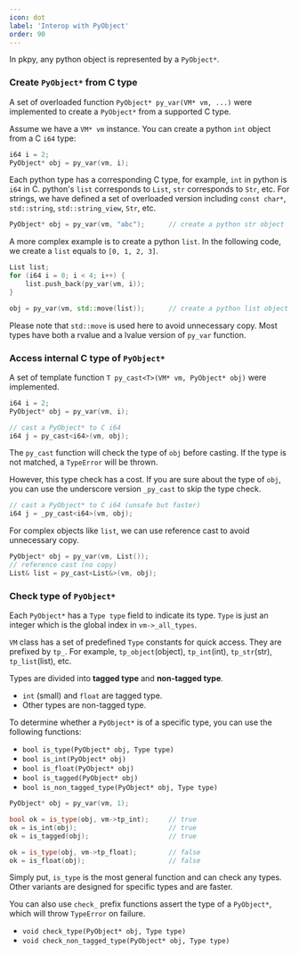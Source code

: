 ```yaml
---
icon: dot
label: 'Interop with PyObject'
order: 90
---
```


In pkpy, any python object is represented by a `PyObject*`.


### Create `PyObject*` from C type

A set of overloaded function `PyObject* py_var(VM* vm, ...)` were implemented to
create a `PyObject*` from a supported C type.

Assume we have a `VM* vm` instance.
You can create a python `int` object from a C `i64` type:

```cpp
i64 i = 2;
PyObject* obj = py_var(vm, i);
```

Each python type has a corresponding C type, for example, `int` in python is `i64` in C.
python's `list` corresponds to `List`, `str` corresponds to `Str`, etc.
For strings, we have defined
a set of overloaded version including `const char*`, `std::string`, `std::string_view`, `Str`, etc.

```cpp
PyObject* obj = py_var(vm, "abc");		// create a python str object
```

A more complex example is to create a python `list`.
In the following code, we create a `list` equals to `[0, 1, 2, 3]`.

```cpp
List list;
for (i64 i = 0; i < 4; i++) {
    list.push_back(py_var(vm, i));
}

obj = py_var(vm, std::move(list));		// create a python list object
```

Please note that `std::move` is used here to avoid unnecessary copy.
Most types have both a rvalue and a lvalue version of `py_var` function.

### Access internal C type of `PyObject*`

A set of template function `T py_cast<T>(VM* vm, PyObject* obj)` were implemented.

```cpp
i64 i = 2;
PyObject* obj = py_var(vm, i);

// cast a PyObject* to C i64
i64 j = py_cast<i64>(vm, obj);
```

The `py_cast` function will check the type of `obj` before casting.
If the type is not matched, a `TypeError` will be thrown.

However, this type check has a cost. If you are sure about the type of `obj`,
you can use the underscore version `_py_cast` to skip the type check.

```cpp
// cast a PyObject* to C i64 (unsafe but faster)
i64 j = _py_cast<i64>(vm, obj);		
```

For complex objects like `list`, we can use reference cast to avoid unnecessary copy.

```cpp
PyObject* obj = py_var(vm, List());
// reference cast (no copy)
List& list = py_cast<List&>(vm, obj);
```

### Check type of `PyObject*`

Each `PyObject*` has a `Type type` field to indicate its type.
`Type` is just an integer which is the global index in `vm->_all_types`.

`VM` class has a set of predefined `Type` constants for quick access.
They are prefixed by `tp_`. For example, `tp_object`(object),
`tp_int`(int), `tp_str`(str), `tp_list`(list), etc.

Types are divided into **tagged type** and **non-tagged type**.
+ `int` (small) and `float` are tagged type.
+ Other types are non-tagged type.

To determine whether a `PyObject*` is of a specific type,
you can use the following functions:

+ `bool is_type(PyObject* obj, Type type)`
+ `bool is_int(PyObject* obj)`
+ `bool is_float(PyObject* obj)`
+ `bool is_tagged(PyObject* obj)`
+ `bool is_non_tagged_type(PyObject* obj, Type type)`

```cpp
PyObject* obj = py_var(vm, 1);

bool ok = is_type(obj, vm->tp_int);		// true
ok = is_int(obj);						// true
ok = is_tagged(obj);					// true

ok = is_type(obj, vm->tp_float);		// false
ok = is_float(obj);						// false
```

Simply put, `is_type` is the most general function and can check any types.
Other variants are designed for specific types and are faster.

You can also use `check_` prefix functions assert the type of a `PyObject*`,
which will throw `TypeError` on failure.

+ `void check_type(PyObject* obj, Type type)`
+ `void check_non_tagged_type(PyObject* obj, Type type)`
